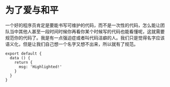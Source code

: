 # 为了爱与和平

一个好的程序员肯定是要能书写可维护的代码，而不是一次性的代码，怎么能让团队当中其他人甚至一段时间时候你再看你某个时候写的代码也能看懂呢，这就需要规范你的代码了。我是有一点强迫症或者叫代码洁癖的人。我们只是觉得名字应该语义化，但是让我们自己想一个名字又想不出来，所以就有了规范。

```js{4}
export default {
  data () {
    return {
      msg: 'Highlighted!'
    }
  }
}
```
